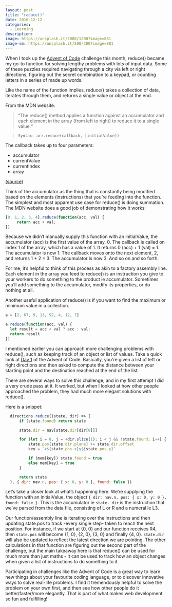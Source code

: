 ```yaml
---
layout: post
title: "reduce()"
date: 2016-12-12
categories:
  - Learning
description: 
image: https://unsplash.it/2000/1200?image=881
image-sm: https://unsplash.it/500/300?image=881
---
```



When I took up the [Advent of Code](https://adventofcode.com) challenge this month, reduce() became my go-to function for solving lengthy problems with lots of input data. Some of these puzzles required navigating through a city via left or right directions, figuring out the secret combination to a keypad, or counting letters in a series of made up words. 

Like the name of the function implies, reduce() takes a collection of data, iterates through them, and returns a single value or object at the end.

From the MDN website:

> “The reduce() method applies a function against an accumulator and each element in the array (from left to right) to reduce it to a single value.“

> `Syntax: arr.reduce(callback, [initialValue])`

The callback takes up to four parameters:

  + accumulator
  + currentValue
  + currentIndex
  + array

[(source)](https://developer.mozilla.org/en/docs/Web/JavaScript/Reference/Global_Objects/Array/reduce?v=control)

Think of the accumulator as the thing that is constantly being modified based on the elements (instructions) that you’re feeding into the function. The simplest and most apparent use case for reduce() is doing summation. The MDN website does a good job of demonstrating how it works:

```javascript
[0, 1, 2, 3, 4].reduce(function(acc, val) {
     return acc + val;
})
```

Because we didn’t manually supply this function with an initialValue, the accumulator (acc) is the first value of the array, 0. The callback is called on index 1 of the array, which has a value of 1. It returns 0 (acc)  + 1 (val) = 1. The accumulator is now 1. The callback moves onto the next element, 2, and returns 1 + 2 = 3. The accumulator is now 3. And so on and so forth.

For me, it’s helpful to think of this process as akin to a factory assembly line. Each element in the array you feed to reduce() is an instruction you give to your workers to do something to the product ie accumulator. Sometimes you’ll add something to the accumulator, modify its properties, or do nothing at all.

Another useful application of reduce() is if you want to find the maximum or minimum value in a collection. 

```javascript
a = [2, 67, 9, 13, 92, 4, 12, 7]

a.reduce(function(acc, val) {
  let result = acc < val ? acc : val;
  return result
})
```

I mentioned earlier you can approach more challenging problems with reduce(), such as keeping track of an object or list of values. Take a quick look at [Day 1](https://adventofcode.com/2016/day/1) of the Advent of Code. Basically, you're given a list of left or right directions and then asked to compute the distance between your starting point and the destination reached at the end of the list.

There are several ways to solve this challenge, and in my first attempt I did a very crude pass at it. It worked, but when I looked at how other people approached the problem, they had much more elegant solutions with reduce().

Here is a snippet:

```javascript
  directions.reduce((state, dir) => {
      if (state.found) return state

      state.dir = nav[state.dir[dir[0]]]

      for (let i = 0, j = +dir.slice(1); i < j && !state.found; i++) {
          state.pos[state.dir.plane] += state.dir.offset
          key = `x${state.pos.x}y${state.pos.y}`

          if (mem[key]) state.found = true
          else mem[key] = true
      }

      return state
  }, { dir: nav.n, pos: { x: 0, y: 0 }, found: false })
```

Let’s take a closer look at what’s happening here. We’re supplying the function with an initialValue, the object `{ dir: nav.n, pos: { x: 0, y: 0 }, found: false }`. This is the accumulator ie `state. dir` is the instruction that we’ve parsed from the data file, consisting of L or R and a numeral ie L3. 

Our function/assembly line is iterating over the instructions and then updating state.pos to track -every single step- taken to reach the next position. For instance, if we start at {0, 0} and our function receives R4, then `state.pos` will become {1, 0}, {2, 0}, {3, 0} and finally {4, 0}. `state.dir` will also be updated to reflect the latest direction we are pointing. The other calculations in that function are figuring out the second part of the challenge, but the main takeaway here is that reduce() can be used for much more than just maths - it can be used to track how an object changes when given a list of instructions to do something to it.

Participating in challenges like the Advent of Code is a great way to learn new things about your favourite coding language, or to discover innovative ways to solve real-life problems. I find it tremendously helpful to solve the problem on your own first, and then see how other people do it better/faster/more elegantly. That is part of what makes web development so fun and fulfilling!
